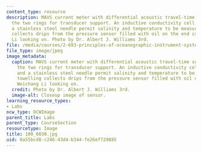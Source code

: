 ```yaml
---
content_type: resource
description: MAVS current meter with differential acoustic travel-time sensor using
  the two rings for transducer support. An inductive conductivity cell in orange and
  a stainless steel needle permit salinity and temperature to be measured. Paper towelling
  collects drips from the pressure sensor filled with oil on the end cap. Weichang
  Li looking on. Photo by Dr. Albert J. Williams 3rd.
file: /media/courses/2-693-principles-of-oceanographic-instrument-systems-sensors-and-measurements-13-998-spring-2004/0a55bcd8c24643d4b344fe26ef729885_100_0030.jpg
file_type: image/jpeg
image_metadata:
  caption: MAVS current meter with differential acoustic travel-time sensor using
    the two rings for transducer support. An inductive conductivity cell in orange
    and a stainless steel needle permit salinity and temperature to be measured. Paper
    towelling collects drips from the pressure sensor filled with oil on the end cap.
    Weichang Li looking on.
  credit: Photo by Dr. Albert J. Williams 3rd.
  image-alt: Closeup image of sensor.
learning_resource_types:
- Labs
ocw_type: OCWImage
parent_title: Labs
parent_type: CourseSection
resourcetype: Image
title: 100_0030.jpg
uid: 0a55bcd8-c246-43d4-b344-fe26ef729885
---
```

